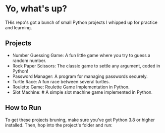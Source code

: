 # Yo, what's up? 
THis repo's got a bunch of small Python projects I whipped up for practice and learning.


## Projects
- Number Guessing Game: A fun little game where you try to guess a random number.
- Rock Paper Scissors: The classic game to settle any argument, coded in Python!
- Password Manager:  A program for managing passwords securely.
- Turtle Race: A fun race between several turtles.
- Roulette Game: Roulette Game Implementation in Python. 
- Slot Machine: # A simple slot machine game implemented in Python.

## How to Run
To get these projects bruning, make sure you've got Python 3.8 or higher installed. Then, hop into the project's folder and run:

